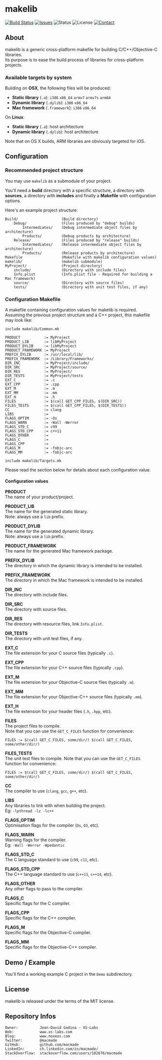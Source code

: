 makelib
=======

[![Build Status](https://img.shields.io/travis/macmade/makelib.svg?branch=master&style=flat)](https://travis-ci.org/macmade/makelib)
[![Issues](http://img.shields.io/github/issues/macmade/makelib.svg?style=flat)](https://github.com/macmade/makelib/issues)
![Status](https://img.shields.io/badge/status-active-brightgreen.svg?style=flat)
![License](https://img.shields.io/badge/license-mit-brightgreen.svg?style=flat)
[![Contact](https://img.shields.io/badge/contact-@macmade-blue.svg?style=flat)](https://twitter.com/macmade)

About
-----

makelib is a generic cross-platform makefile for building C/C++/Objective-C libraries.  
Its purpose is to ease the build process of libraries for cross-platform projects.

### Available targets by system

Building on **OSX**, the following files will be produced:

  - **Static library** (`.a`): `i386` `x86_64` `armv7` `armv7s` `arm64`
  - **Dynamic library** (`.dylib`): `i386` `x86_64`
  - **Mac framework** (`.framework`): `i386` `x86_64`

On **Linux**:

  - **Static library** (`.a`): host architecture
  - **Dynamic library** (`.dylib`): host architecture

Note that on OS X builds, ARM libraries are obviously targeted for iOS.

Configuration
-------------

### Recommended project structure

You may use `makelib` as a submodule of your project.

You'll need a **build** directory with a specific structure, a directory with **sources**, a directory with **includes** and finally a **Makefile** with configuration options.

Here's an example project structure:

    Build/                    (Build directory)
        Debug/                (Files produced by "debug" builds)
            Intermediates/    (Debug intermediate object files by architecture)
            Products/         (Debug products by architecture)
        Release/              (Files produced by "release" builds)
            Intermediates/    (Release intermediate object files by architecture)
            Products/         (Release products by architecture)
    Makefile                  (Makefile with makelib configuration values)
    makelib/                  (makelib submodule)
    MyProject/                (Project directory)
        include/              (Directory with include files)
        Info.plist            (Info.plist file - Required for building a Mac framework)
        source/               (Directory with source files)
        tests/                (Directory with unit test files, if any)

### Configuration Makefile

A makefile containing configuration values for makelib is required.  
Assuming the previous project structure and a C++ project, this makefile may look like:

    include makelib/Common.mk
    
    PRODUCT           := MyProject
    PRODUCT_LIB       := libMyProject
    PRODUCT_DYLIB     := libMyProject
    PRODUCT_FRAMEWORK := MyProject
    PREFIX_DYLIB      := /usr/local/lib/
    PREFIX_FRAMEWORK  := /Library/Frameworks/
    DIR_INC           := MyProject/include/
    DIR_SRC           := MyProject/source/
    DIR_RES           := MyProject/
    DIR_TESTS         := MyProject/tests
    EXT_C             := .c
    EXT_CPP           := .cpp
    EXT_M             := .m
    EXT_MM            := .mm
    EXT_H             := .h
    FILES             := $(call GET_CPP_FILES, $(DIR_SRC))
    FILES_TESTS       := $(call GET_CPP_FILES, $(DIR_TESTS))
    CC                := clang
    LIBS              := 
    FLAGS_OPTIM       := -Os
    FLAGS_WARN        := -Wall -Werror
    FLAGS_STD_C       := c99
    FLAGS_STD_CPP     := c++11
    FLAGS_OTHER       := 
    FLAGS_C           := 
    FLAGS_CPP         := 
    FLAGS_M           := -fobjc-arc
    FLAGS_MM          := -fobjc-arc
    
    include makelib/Targets.mk 

Please read the section below for details about each configuration value.

#### Configuration values

**PRODUCT**  
The name of your product/project.

**PRODUCT_LIB**  
The name for the generated static library.  
Note: always use a `lib` prefix.

**PRODUCT_DYLIB**  
The name for the generated dynamic library.  
Note: always use a `lib` prefix.

**PRODUCT_FRAMEWORK**  
The name for the generated Mac framework package.

**PREFIX_DYLIB**  
The directory in which the dynamic library is intended to be installed.

**PREFIX_FRAMEWORK**  
The directory in which the Mac framework is intended to be installed.

**DIR_INC**  
The directory with include files.

**DIR_SRC**  
The directory with source files.

**DIR_RES**  
The directory with resource files, link `Info.plist`.

**DIR_TESTS**  
The directory with unit test files, if any.

**EXT_C**  
The file extension for your C source files (typically `.c`).

**EXT_CPP**  
The file extension for your C++ source files (typically `.cpp`).

**EXT_M**  
The file extension for your Objective-C source files (typically `.m`).

**EXT_MM**  
The file extension for your Objective-C++ source files (typically `.mm`).

**EXT_H**  
The file extension for your header files (`.h`, `.hpp`, etc).

**FILES**  
The project files to compile.  
Note that you can use the `GET_C_FILES` function for convenience:

    FILES := $(call GET_C_FILES, some/dir/) $(call GET_C_FILES, some/other/dir/)

**FILES_TESTS**  
The unit test files to compile.
Note that you can use the `GET_C_FILES` function for convenience:

    FILES := $(call GET_C_FILES, some/dir/) $(call GET_C_FILES, some/other/dir/)

**CC**  
The compiler to use (`clang`, `gcc`, `g++`, etc).

**LIBS**  
Any libraries to link with when building the project.  
Eg: `-lpthread -lz -lc++`

**FLAGS_OPTIM**  
Optimisation flags for the compiler (`Os`, `O3`, etc).

**FLAGS_WARN**  
Warning flags for the compiler.  
Eg: `-Wall -Werror -Wpedantic`

**FLAGS_STD_C**  
The C language standard to use (`c99`, `c11`, etc).

**FLAGS_STD_CPP**  
The C++ language standard to use (`c++11`, `c++14`, etc).

**FLAGS_OTHER**  
Any other flags to pass to the compiler.

**FLAGS_C**  
Specific flags for the C compiler.

**FLAGS_CPP**  
Specific flags for the C++ compiler.

**FLAGS_M**  
Specific flags for the Objective-C compiler.

**FLAGS_MM**  
Specific flags for the Objective-C++ compiler.

Demo / Example
--------------

You'll find a working example C project in the `Demo` subdirectory.

License
-------

makelib is released under the terms of the MIT license.

Repository Infos
----------------

    Owner:			Jean-David Gadina - XS-Labs
    Web:			www.xs-labs.com
    Blog:			www.noxeos.com
    Twitter:		@macmade
    GitHub:			github.com/macmade
    LinkedIn:		ch.linkedin.com/in/macmade/
    StackOverflow:	stackoverflow.com/users/182676/macmade
